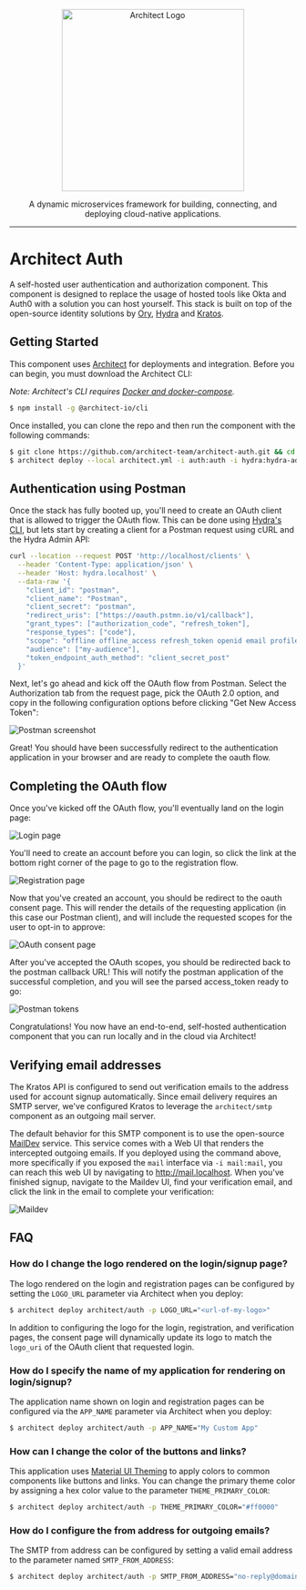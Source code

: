 <p align="center">
  <a href="//architect.io" target="blank"><img src="https://www.architect.io/logo.svg" width="320" alt="Architect Logo" /></a>
</p>

<p align="center">
  A dynamic microservices framework for building, connecting, and deploying cloud-native applications.
</p>

---

# Architect Auth

A self-hosted user authentication and authorization component. This component is designed to replace the usage of hosted tools like Okta and Auth0 with a solution you can host yourself. This stack is built on top of the open-source identity solutions by [Ory](https://www.ory.sh/), [Hydra](https://www.ory.sh/hydra/) and [Kratos](https://www.ory.sh/kratos/).

## Getting Started

This component uses [Architect](https://www.architect.io/) for deployments and integration. Before you can begin, you must download the Architect CLI:

_Note: Architect's CLI requires [Docker and docker-compose](https://docs.docker.com/get-docker/)._

```sh
$ npm install -g @architect-io/cli
```

Once installed, you can clone the repo and then run the component with the following commands:

```sh
$ git clone https://github.com/architect-team/architect-auth.git && cd ./architect-auth/
$ architect deploy --local architect.yml -i auth:auth -i hydra:hydra-admin -i kratos:kratos-admin -i mail:mail
```

## Authentication using Postman

Once the stack has fully booted up, you'll need to create an OAuth client that is allowed to trigger the OAuth flow. This can be done using [Hydra's CLI](https://www.ory.sh/hydra/docs/guides/oauth2-clients), but lets start by creating a client for a Postman request using cURL and the Hydra Admin API:

```sh
curl --location --request POST 'http://localhost/clients' \
  --header 'Content-Type: application/json' \
  --header 'Host: hydra.localhost' \
  --data-raw '{
    "client_id": "postman",
    "client_name": "Postman",
    "client_secret": "postman",
    "redirect_uris": ["https://oauth.pstmn.io/v1/callback"],
    "grant_types": ["authorization_code", "refresh_token"],
    "response_types": ["code"],
    "scope": "offline offline_access refresh_token openid email profile",
    "audience": ["my-audience"],
    "token_endpoint_auth_method": "client_secret_post"
  }'
```

Next, let's go ahead and kick off the OAuth flow from Postman. Select the Authorization tab from the request page, pick the OAuth 2.0 option, and copy in the following configuration options before clicking "Get New Access Token":

![Postman screenshot](./img/postman-example.png)

Great! You should have been successfully redirect to the authentication application in your browser and are ready to complete the oauth flow.

## Completing the OAuth flow

Once you've kicked off the OAuth flow, you'll eventually land on the login page:

![Login page](./img/login-page.png)

You'll need to create an account before you can login, so click the link at the bottom right corner of the page to go to the registration flow.

![Registration page](./img/signup-page.png)

Now that you've created an account, you should be redirect to the oauth consent page. This will render the details of the requesting application (in this case our Postman client), and will include the requested scopes for the user to opt-in to approve:

![OAuth consent page](./img/consent-page.png)

After you've accepted the OAuth scopes, you should be redirected back to the postman callback URL! This will notify the postman application of the successful completion, and you will see the parsed access_token ready to go:

![Postman tokens](./img/postman-tokens.png)

Congratulations! You now have an end-to-end, self-hosted authentication component that you can run locally and in the cloud via Architect!

## Verifying email addresses

The Kratos API is configured to send out verification emails to the address used for account signup automatically. Since email delivery requires an SMTP server, we've configured Kratos to leverage the `architect/smtp` component as an outgoing mail server.

The default behavior for this SMTP component is to use the open-source [MailDev](https://github.com/maildev/maildev) service. This service comes with a Web UI that renders the intercepted outgoing emails. If you deployed using the command above, more specifically if you exposed the `mail` interface via `-i mail:mail`, you can reach this web UI by navigating to http://mail.localhost. When you've finished signup, navigate to the Maildev UI, find your verification email, and click the link in the email to complete your verification:

![Maildev](./img/maildev.png)

## FAQ

### How do I change the logo rendered on the login/signup page?

The logo rendered on the login and registration pages can be configured by setting the `LOGO_URL` parameter via Architect when you deploy:

```sh
$ architect deploy architect/auth -p LOGO_URL="<url-of-my-logo>"
```

In addition to configuring the logo for the login, registration, and verification pages, the consent page will dynamically update its logo to match the `logo_uri` of the OAuth client that requested login.

### How do I specify the name of my application for rendering on login/signup?

The application name shown on login and registration pages can be configured via the `APP_NAME` parameter via Architect when you deploy:

```sh
$ architect deploy architect/auth -p APP_NAME="My Custom App"
```

### How can I change the color of the buttons and links?

This application uses [Material UI Theming](https://material-ui.com/customization/theming/) to apply colors to common components like buttons and links. You can change the primary theme color by assigning a hex color value to the parameter `THEME_PRIMARY_COLOR`:

```sh
$ architect deploy architect/auth -p THEME_PRIMARY_COLOR="#ff0000"
```

### How do I configure the from address for outgoing emails?

The SMTP from address can be configured by setting a valid email address to the parameter named `SMTP_FROM_ADDRESS`:

```sh
$ architect deploy architect/auth -p SMTP_FROM_ADDRESS="no-reply@domain.com"
```

